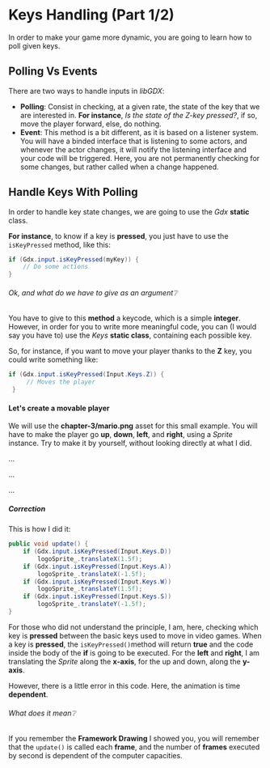 # Keys Handling (Part 1/2) #

In order to make your game more dynamic, you are going to learn how to poll given
keys.

## Polling Vs Events ##

There are two ways to handle inputs in *libGDX*:
* **Polling**: Consist in checking, at a given rate, the state of the key that
we are interested in. **For instance**, *Is the state of the Z-key pressed?*, if so,
move the player forward, else, do nothing.
* **Event**: This method is a bit different, as it is based on a listener system.
You will have a binded interface that is listening to some actors, and whenever
the actor changes, it will notify the listening interface and your code will be triggered. Here, you are not permanently checking for some changes, but rather called when a change happened.

## Handle Keys With Polling ##

In order to handle key state changes, we are going to use the *Gdx* **static** class.

**For instance**, to know if a key is **pressed**, you just have to use the `isKeyPressed` method, like this:

```java
if (Gdx.input.isKeyPressed(myKey)) {
    // Do some actions
}
```

###### Ok, and what do we have to give as an argument:grey_question: ######

You have to give to this **method** a keycode, which is a simple **integer**.
However, in order for you to write more meaningful code, you can (I would say you have to) use the *Keys* **static class**, containing each possible key.

So, for instance, if you want to move your player thanks to the **Z** key, you could write something like:

```java
if (Gdx.input.isKeyPressed(Input.Keys.Z)) {
     // Moves the player
 }
```

#### Let's create a movable player ####

We will use the **chapter-3/mario.png** asset for this small example. You will have to make the player go **up**, **down**, **left**, and **right**, using a *Sprite* instance.
Try to make it by yourself, without looking directly at what I did.

...

...

...

##### Correction #####
This is how I did it:

```java
public void update() {
    if (Gdx.input.isKeyPressed(Input.Keys.D))
        logoSprite_.translateX(1.5f);
    if (Gdx.input.isKeyPressed(Input.Keys.A))
        logoSprite_.translateX(-1.5f);
    if (Gdx.input.isKeyPressed(Input.Keys.W))
        logoSprite_.translateY(1.5f);
    if (Gdx.input.isKeyPressed(Input.Keys.S))
        logoSprite_.translateY(-1.5f);
}
```

For those who did not understand the principle, I am, here, checking which key is **pressed** between the basic keys used to move in video games. When a key is **pressed**, the `isKeyPressed()`method will return **true** and the code inside the body of the **if** is going to be executed. For the **left** and **right**, I am translating the *Sprite* along the **x-axis**, for the up and down, along the **y-axis**.

However, there is a little error in this code.
Here, the animation is time **dependent**.

###### What does it mean:grey_question: ######

If you remember the **Framework Drawing** I showed you, you will remember that the `update()` is called each **frame**, and the number of **frames** executed by second is dependent of the computer capacities.
